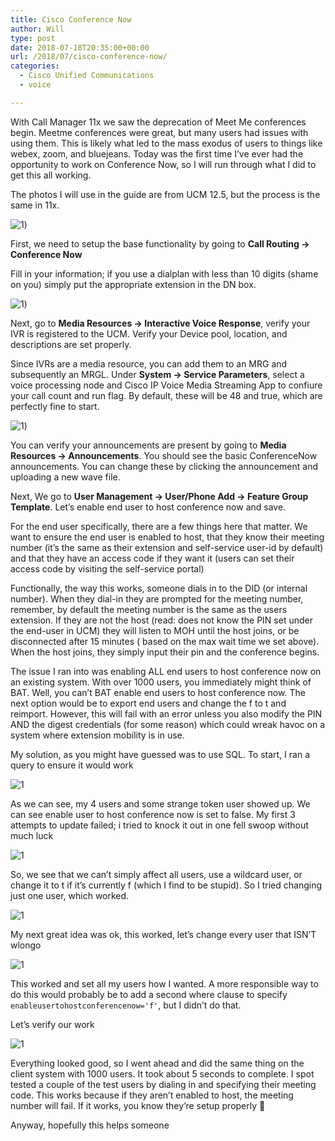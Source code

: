 ```yaml
---
title: Cisco Conference Now
author: Will
type: post
date: 2018-07-18T20:35:00+00:00
url: /2018/07/cisco-conference-now/
categories:
  - Cisco Unified Communications
  - voice

---
```

With Call Manager 11x we saw the deprecation of Meet Me conferences begin. Meetme conferences were great, but many users had issues with using them. This is likely what led to the mass exodus of users to things like webex, zoom, and bluejeans. Today was the first time I’ve ever had the opportunity to work on Conference Now, so I will run through what I did to get this all working.

The photos I will use in the guide are from UCM 12.5, but the process is the same in 11x.

![1](https://www.cisco.com/c/dam/en/us/support/docs/unified-communications/unified-communications-manager-callmanager/200181-Configure-Conference-Now-Feature-on-CUCM-00.png))
<!--more-->

First, we need to setup the base functionality by going to **Call Routing -> Conference Now**

Fill in your information; if you use a dialplan with less than 10 digits (shame on you) simply put the appropriate extension in the DN box.

![1](https://blog.longoconsulting.us/wp-content/uploads/2019/07/image-3.png))

Next, go to **Media Resources -> Interactive Voice Response**, verify your IVR is registered to the UCM. Verify your Device pool, location, and descriptions are set properly.

Since IVRs are a media resource, you can add them to an MRG and subsequently an MRGL. Under **System -> Service Parameters**, select a voice processing node and Cisco IP Voice Media Streaming App to confiure your call count and run flag. By default, these will be 48 and true, which are perfectly fine to start.

![1](https://blog.longoconsulting.us/wp-content/uploads/2019/07/image-4.png))

You can verify your announcements are present by going to **Media Resources -> Announcements**. You should see the basic ConferenceNow announcements. You can change these by clicking the announcement and uploading a new wave file.

Next, We go to **User Management -> User/Phone Add -> Feature Group Template**. Let’s enable end user to host conference now and save.

For the end user specifically, there are a few things here that matter. We want to ensure the end user is enabled to host, that they know their meeting number (it’s the same as their extension and self-service user-id by default) and that they have an access code if they want it (users can set their access code by visiting the self-service portal)

Functionally, the way this works, someone dials in to the DID (or internal number). When they dial-in they are prompted for the meeting number, remember, by default the meeting number is the same as the users extension. If they are not the host (read: does not know the PIN set under the end-user in UCM) they will listen to MOH until the host joins, or be disconnected after 15 minutes ( based on the max wait time we set above). When the host joins, they simply input their pin and the conference begins.

The issue I ran into was enabling ALL end users to host conference now on an existing system. With over 1000 users, you immediately might think of BAT. Well, you can’t BAT enable end users to host conference now. The next option would be to export end users and change the f to t and reimport. However, this will fail with an error unless you also modify the PIN AND the digest credentials (for some reason) which could wreak havoc on a system where extension mobility is in use.

My solution, as you might have guessed was to use SQL. To start, I ran a query to ensure it would work

![1](https://blog.longoconsulting.us/wp-content/uploads/2019/07/image-5.png)

As we can see, my 4 users and some strange token user showed up. We can see enable user to host conference now is set to false. My first 3 attempts to update failed; i tried to knock it out in one fell swoop without much luck

![1](https://blog.longoconsulting.us/wp-content/uploads/2019/07/image-6.png)

So, we see that we can’t simply affect all users, use a wildcard user, or change it to t if it’s currently f (which I find to be stupid). So I tried changing just one user, which worked.

![1](https://blog.longoconsulting.us/wp-content/uploads/2019/07/image-7.png)

My next great idea was ok, this worked, let’s change every user that ISN’T wlongo

![1](https://blog.longoconsulting.us/wp-content/uploads/2019/07/image-8.png)

This worked and set all my users how I wanted. A more responsible way to do this would probably be to add a second where clause to specify `enableusertohostconferencenow='f'`, but I didn’t do that.

Let’s verify our work

![1](https://blog.longoconsulting.us/wp-content/uploads/2019/07/image-9.png)

Everything looked good, so I went ahead and did the same thing on the client system with 1000 users. It took about 5 seconds to complete. I spot tested a couple of the test users by dialing in and specifying their meeting code. This works because if they aren’t enabled to host, the meeting number will fail. If it works, you know they’re setup properly 🙂

Anyway, hopefully this helps someone